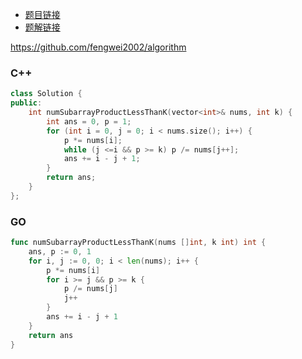 - [题目链接](https://leetcode-cn.com/problems/ZVAVXX/)  
- [题解链接](https://leetcode-cn.com/problems/ZVAVXX/solution/jz2-09-fengwei2002-by-kycu-3mpf/)

https://github.com/fengwei2002/algorithm


### C++

``` cpp
class Solution {
public:
    int numSubarrayProductLessThanK(vector<int>& nums, int k) {
        int ans = 0, p = 1;
        for (int i = 0, j = 0; i < nums.size(); i++) {
            p *= nums[i];
            while (j <=i && p >= k) p /= nums[j++];
            ans += i - j + 1;
        }
        return ans;
    }
};
```

### GO

``` go
func numSubarrayProductLessThanK(nums []int, k int) int {
    ans, p := 0, 1
    for i, j := 0, 0; i < len(nums); i++ {
        p *= nums[i]
        for i >= j && p >= k {
            p /= nums[j]
            j++
        }
        ans += i - j + 1
    }
    return ans
}
```